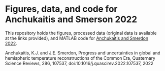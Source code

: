 # Figures, data, and code for Anchukaitis and Smerson 2022

 This repository holds the figures, processed data (original data is available at the links provided), and MATLAB code for [Anchukaitis and Smerdon 2022](https://doi.org/10.1016/j.quascirev.2022.107537). 

>
Anchukaitis, K.J. and J.E. Smerdon, Progress and uncertainties in global and hemispheric temperature reconstructions of the Common Era, Quaternary Science Reviews, 286, 107537, doi:10.1016/j.quascirev.2022.107537, 2022
